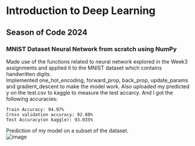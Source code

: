 # Introduction to Deep Learning

## Season of Code 2024

### MNIST Dataset Neural Network from scratch using NumPy

Made use of the functions related to neural network explored in the Week3 assignments and applied it to the MNIST dataset which contains handwritten digits.  
Implemented one_hot_encoding, forward_prop, back_prop, update_params and gradient_descent to make the model work. Also uploaded my predicted y on the test.csv to kaggle to measure the test accarcy. And I got the following accuracies:

`Train Accuracy: 94.97%`  
`Cross validation accuracy: 92.80%`  
`Test Accuracy(on kaggle): 93.035%`  

Prediction of my model on a subset of the dataset.  
![image](https://github.com/user-attachments/assets/d8e56226-f132-4e07-b907-5776669e286d)

